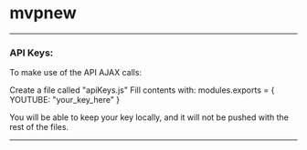 # mvpnew

----------------------------------------------------------------------------
<h3>API Keys:</h3>
To make use of the API AJAX calls:

Create a file called "apiKeys.js"
Fill contents with: modules.exports = { YOUTUBE: "your_key_here" }

You will be able to keep your key locally, and it will not be pushed with the rest of the files.

----------------------------------------------------------------------------